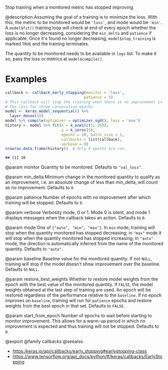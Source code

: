 Stop training when a monitored metric has stopped improving.

@description
Assuming the goal of a training is to minimize the loss. With this, the
metric to be monitored would be `'loss'`, and mode would be `'min'`. A
`model$fit()` training loop will check at end of every epoch whether
the loss is no longer decreasing, considering the `min_delta` and
`patience` if applicable. Once it's found no longer decreasing,
`model$stop_training` is marked `TRUE` and the training terminates.

The quantity to be monitored needs to be available in `logs` list.
To make it so, pass the loss or metrics at `model$compile()`.

# Examples

```r
callback <- callback_early_stopping(monitor = 'loss',
                                   patience = 3)
# This callback will stop the training when there is no improvement in
# the loss for three consecutive epochs.
model <- keras_model_sequential() %>%
  layer_dense(10)
model %>% compile(optimizer = optimizer_sgd(), loss = 'mse')
history <- model %>% fit(x = k_ones(c(5, 20)),
                         y = k_zeros(5),
                         epochs = 10, batch_size = 1,
                         callbacks = list(callback),
                         verbose = 0)
nrow(as.data.frame(history))  # Only 4 epochs are run.
```

```
## [1] 10
```

@param monitor
Quantity to be monitored. Defaults to `"val_loss"`.

@param min_delta
Minimum change in the monitored quantity to qualify as an
improvement, i.e. an absolute change of less than min_delta, will
count as no improvement. Defaults to `0`.

@param patience
Number of epochs with no improvement after which training will
be stopped. Defaults to `0`.

@param verbose
Verbosity mode, 0 or 1. Mode 0 is silent, and mode 1 displays
messages when the callback takes an action. Defaults to `0`.

@param mode
One of `{"auto", "min", "max"}`. In `min` mode, training will stop
when the quantity monitored has stopped decreasing; in `"max"` mode
it will stop when the quantity monitored has stopped increasing; in
`"auto"` mode, the direction is automatically inferred from the name
of the monitored quantity. Defaults to `"auto"`.

@param baseline
Baseline value for the monitored quantity. If not `NULL`,
training will stop if the model doesn't show improvement over the
baseline. Defaults to `NULL`.

@param restore_best_weights
Whether to restore model weights from the epoch
with the best value of the monitored quantity. If `FALSE`, the model
weights obtained at the last step of training are used. An epoch
will be restored regardless of the performance relative to the
`baseline`. If no epoch improves on `baseline`, training will run
for `patience` epochs and restore weights from the best epoch in
that set. Defaults to `FALSE`.

@param start_from_epoch
Number of epochs to wait before starting to monitor
improvement. This allows for a warm-up period in which no
improvement is expected and thus training will not be stopped.
Defaults to `0`.

@export
@family callbacks
@seealso
+ <https:/keras.io/api/callbacks/early_stopping#earlystopping-class>
+ <https://www.tensorflow.org/api_docs/python/tf/keras/callbacks/EarlyStopping>
